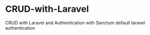# CRUD-with-Laravel
CRUD with Laravel and Authentication with Sanctum default laravel authentication
